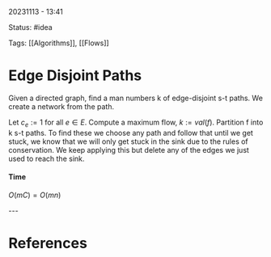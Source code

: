 20231113 - 13:41

Status: #idea

Tags: [[Algorithms]], [[Flows]]

# Edge Disjoint Paths
Given a directed graph, find a man numbers k of edge-disjoint s-t paths. We create a network from the path. 

Let $c_e := 1$ for all $e \in E$. Compute a maximum flow, $k := val(f)$. Partition f into k s-t paths. To find these we choose any path and follow that until we get stuck, we know that we will only get stuck in the sink due to the rules of conservation. We keep applying this but delete any of the edges we just used to reach the sink.  

#### Time 
$O(mC) = O(mn)$






\-\-\-
# References